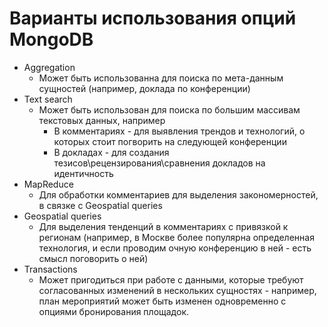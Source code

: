# Варианты использования опций MongoDB

* Aggregation 
  * Может быть использованна для поиска по мета-данным сущностей (например, доклада по конференции)
* Text search
  * Может быть использован для поиска по большим массивам текстовых данных, например
    * В комментариях - для выявления трендов и технологий, о которых стоит погворить на следующей конференции
    * В докладах - для создания тезисов\рецензирования\сравнения докладов на идентичность
* MapReduce
  * Для обработки комментариев для выделения закономерностей, в связке с Geospatial queries
* Geospatial queries
  * Для выделения тенденций в комментариях с привязкой к регионам (например, в Москве более популярна определенная технология, и если проводим очную конференцию в ней - есть смысл поговорить о ней)
* Transactions
  * Может пригодиться при работе с данными, которые требуют согласованных изменений в нескольких сущностях - например, план мероприятий может быть изменен одновременно с опциями бронирования площадок.
